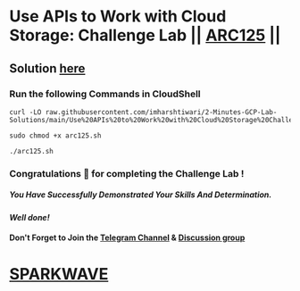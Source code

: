 # Use APIs to Work with Cloud Storage: Challenge Lab || [ARC125](https://www.cloudskillsboost.google/focuses/65991?parent=catalog) ||

## Solution [here](https://youtu.be/xhYvBE5my2c)

### Run the following Commands in CloudShell

```
curl -LO raw.githubusercontent.com/imharshtiwari/2-Minutes-GCP-Lab-Solutions/main/Use%20APIs%20to%20Work%20with%20Cloud%20Storage%20Challenge%20Lab/arc125.sh

sudo chmod +x arc125.sh

./arc125.sh
```

### Congratulations 🎉 for completing the Challenge Lab !

##### *You Have Successfully Demonstrated Your Skills And Determination.*

#### *Well done!*

#### Don't Forget to Join the [Telegram Channel](https://t.me/sparkwave.01) & [Discussion group](https://t.me/sparkwave.01chats)

# [SPARKWAVE](https://www.youtube.com/@sparkwave.01)
